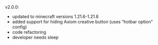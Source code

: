 v2.0.0:
- updated to minecraft versions 1.21.6-1.21.8
- added support for hiding Axiom creative button (uses “hotbar option” config)
- code refactoring
- developer needs sleep